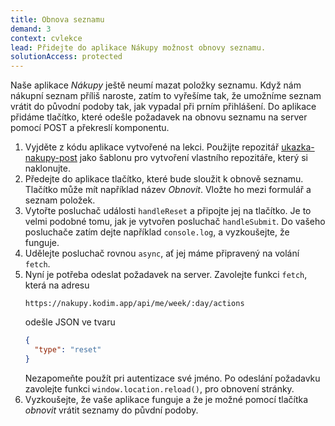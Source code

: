 ```yaml
---
title: Obnova seznamu
demand: 3
context: cvlekce
lead: Přidejte do aplikace Nákupy možnost obnovy seznamu.
solutionAccess: protected
---
```


Naše aplikace _Nákupy_ ještě neumí mazat položky seznamu. Když nám nákupní seznam příliš naroste, zatím to vyřešíme tak, že umožníme seznam vrátit do původní podoby tak, jak vypadal při prním přihlášení. Do aplikace přidáme tlačítko, které odešle požadavek na obnovu seznamu na server pomocí POST a překreslí komponentu.

1. Vyjděte z kódu aplikace vytvořené na lekci. Použijte repozitář [ukazka-nakupy-post](https://github.com/Czechitas-podklady-WEB/ukazka-nakupy-post) jako šablonu pro vytvoření vlastního repozitáře, který si naklonujte.
1. Předejte do aplikace tlačítko, které bude sloužit k obnově seznamu. Tlačítko může mít například název _Obnovit_. Vložte ho mezi formulář a seznam položek.
1. Vytořte posluchač události `handleReset` a připojte jej na tlačítko. Je to velmi podobné tomu, jak je vytvořen posluchač `handleSubmit`. Do vašeho posluchače zatím dejte například `console.log`, a vyzkoušejte, že funguje.
1. Udělejte posluchač rovnou `async`, ať jej máme připravený na volání `fetch`.
1. Nyní je potřeba odeslat požadavek na server. Zavolejte funkci `fetch`, která na adresu
   ```
   https://nakupy.kodim.app/api/me/week/:day/actions
   ```
   odešle JSON ve tvaru
   ```json
   {
     "type": "reset"
   }
   ```
   Nezapomeňte použít pri autentizace své jméno. Po odeslání požadavku zavolejte funkci `window.location.reload()`, pro obnovení stránky.
1. Vyzkoušejte, že vaše aplikace funguje a že je možné pomocí tlačítka _obnovit_ vrátit seznamy do půvdní podoby.
